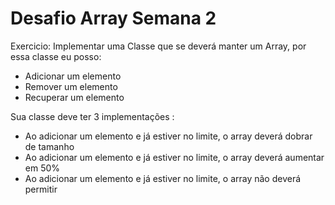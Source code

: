 # Desafio Array Semana 2

Exercicio:
Implementar uma Classe que se deverá manter um Array, por essa classe eu posso:

*	Adicionar um elemento
*   Remover um elemento
*    Recuperar um elemento

Sua classe deve ter 3 implementações :

*	Ao adicionar um elemento e já estiver no limite, o array deverá dobrar de tamanho
*    Ao adicionar um elemento e já estiver no limite, o array deverá aumentar em 50%
*    Ao adicionar um elemento e já estiver no limite, o array não deverá permitir